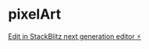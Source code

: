 # pixelArt

[Edit in StackBlitz next generation editor ⚡️](https://stackblitz.com/~/github.com/valedobrandi/pixelArt)